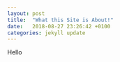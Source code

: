 ```yaml
---
layout: post
title:  "What this Site is About!"
date:   2018-08-27 23:26:42 +0100
categories: jekyll update
---
```

Hello
